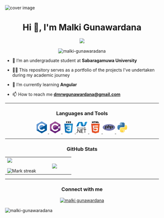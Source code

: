 <img src="" align="center" alt="cover image">

<h1 align="center">Hi 👋, I'm Malki Gunawardana</h1>

<p align="center">
  <a href="https://github.com/DenverCoder1/readme-typing-svg"><img src="https://readme-typing-svg.herokuapp.com?font=Time+New+Roman&color=%23C8BE25&size=25&center=true&vCenter=true&width=600&height=100&lines=Computer+Science+Student;Programmer;"></a>
</p>
<p align="center"> <img src="https://komarev.com/ghpvc/?username=malki-gunawaradana&label=Profile%20views&color=0e75b6&style=flat" alt="malki-gunawaradana" /> </p>



- 🔭 I’m an undergraduate student at **Sabaragamuwa University**
- 👨‍💻 This repository serves as a portfolio of the projects I've undertaken during my academic journey

- 🌱 I’m currently learning **Angular**

- 📫 How to reach me **dmrwgunawardana@gmail.com**
  
  
-----


<h3 align="center">Languages and Tools</h3>

<p align="center"> <a href="https://www.cprogramming.com/" target="_blank" rel="noreferrer"> <img src="https://raw.githubusercontent.com/devicons/devicon/master/icons/c/c-original.svg" alt="c" width="40" height="40"/> </a> <a href="https://www.w3schools.com/cs/" target="_blank" rel="noreferrer"> <img src="https://raw.githubusercontent.com/devicons/devicon/master/icons/csharp/csharp-original.svg" alt="csharp" width="40" height="40"/> </a> <a href="https://www.w3schools.com/css/" target="_blank" rel="noreferrer"> <img src="https://raw.githubusercontent.com/devicons/devicon/master/icons/css3/css3-original-wordmark.svg" alt="css3" width="40" height="40"/> </a> <a href="https://dotnet.microsoft.com/" target="_blank" rel="noreferrer"> <img src="https://raw.githubusercontent.com/devicons/devicon/master/icons/dot-net/dot-net-original-wordmark.svg" alt="dotnet" width="40" height="40"/> </a> <a href="https://www.w3.org/html/" target="_blank" rel="noreferrer"> <img src="https://raw.githubusercontent.com/devicons/devicon/master/icons/html5/html5-original-wordmark.svg" alt="html5" width="40" height="40"/> </a> <a href="https://www.php.net" target="_blank" rel="noreferrer"> <img src="https://raw.githubusercontent.com/devicons/devicon/master/icons/php/php-original.svg" alt="php" width="40" height="40"/> </a> <a href="https://www.python.org" target="_blank" rel="noreferrer"> <img src="https://raw.githubusercontent.com/devicons/devicon/master/icons/python/python-original.svg" alt="python" width="40" height="40"/> </a> </p>

-----

  <!--- stats (start) -->
 <h3 align="center">GitHub Stats</h3> 
<table align="center">
<tr border="none">
<td width="50%" align="center">
  <img  align="left"  src="https://github-readme-stats.vercel.app/api?username=MalkiGunawardana&bg_color=0D1117&theme=synthwave&show_icons=true&count_private=true" />
  <br></br>
  <img  title="🔥 Get streak stats for your profile at git.io/streak-stats" alt="Mark streak" src="https://github-readme-streak-stats.herokuapp.com/?user=MalkiGunawardana&bg_color=0D1117&theme=synthwave&hide_border=false" /> 
</td>

<td width="50%" align="center">

  <img  align="center"  src="https://github-readme-stats.anuraghazra1.vercel.app/api/top-langs/?username=MalkiGunawardana&bg_color=0D1117&theme=synthwave&hide_border=false&no-bg=true&no-frame=true&langs_count=7"/>

  </td>
</tr>
</table>

<!--- stats (end) -->

-----

<h3 align="center">Connect with me</h3>
<p align="center">
<a href="https://linkedin.com/in/malki gunawardana" target="blank"><img align="center" src="https://raw.githubusercontent.com/rahuldkjain/github-profile-readme-generator/master/src/images/icons/Social/linked-in-alt.svg" alt="malki gunawardana" height="30" width="40" /></a>
</p>

<p><img align="center" src="https://github-readme-stats.vercel.app/api/top-langs?username=malki-gunawaradana&show_icons=true&locale=en&layout=compact" alt="malki-gunawaradana" /></p>

